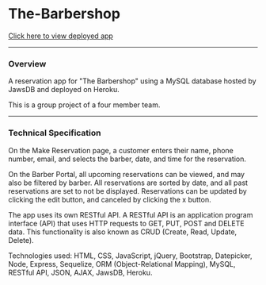 # The-Barbershop

[Click here to view deployed app](https://evening-everglades-28431.herokuapp.com/index.html)

***
### Overview
A reservation app for "The Barbershop" using a MySQL database hosted by JawsDB and deployed on Heroku. 

This is a group project of a four member team.
***
### Technical Specification

On the Make Reservation page, a customer enters their name, phone number, email, and selects the barber, date, and time for the reservation. 

On the Barber Portal, all upcoming reservations can be viewed, and may also be filtered by barber. All reservations are sorted by date, and all past reservations are set to not be displayed. Reservations can be updated by clicking the edit button, and canceled by clicking the x button.

The app uses its own RESTful API. A RESTful API is an application program interface (API) that uses HTTP requests to GET, PUT, POST and DELETE data. This functionality is also known as CRUD (Create, Read, Update, Delete).

Technologies used: HTML, CSS, JavaScript, jQuery, Bootstrap, Datepicker, Node, Express, Sequelize, ORM (Object-Relational Mapping), MySQL, RESTful API, JSON, AJAX, JawsDB, Heroku.